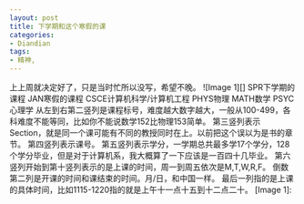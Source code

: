 ```yaml
---
layout: post
title: 下学期和这个寒假的课
categories:
- Diandian
tags:
- 精神, 
---
```

上上周就决定好了，只是当时忙所以没写，希望不晚。 !\[Image 1\]\[\] SPR下学期的课程 JAN寒假的课程 CSCE计算机科学/计算机工程 PHYS物理 MATH数学 PSYC心理学 从左到右第二竖列是课程标号，难度越大数字越大，一般从100-499，各科难度不能等同，比如你不能说数学152比物理153简单。 第三竖列表示Section，就是同一个课可能有不同的教授同时在上。以前把这个误以为是书的章节。 第四竖列表示课号。 第五竖列表示学分，一学期总共最多学17个学分，128个学分毕业，但是对于计算机系，我大概算了一下应该是一百四十几毕业。 第六竖列开始到第十竖列表示的是上课的时间，周一到周五依次是M,T,W,R,F。 倒数第二列是开课的时间和课结束的时间。月/日，和中国一样。 最后一列指的是上课的具体时间，比如1115-1220指的就是上午十一点十五到十二点二十。 \[Image 1\]: